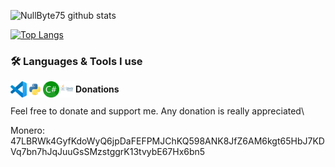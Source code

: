 
![NullByte75 github stats](https://github-readme-stats.vercel.app/api?username=Echowo&show_icons=true&theme=dracula)

[![Top Langs](https://github-readme-stats.vercel.app/api/top-langs/?username=Echowo&layout=compact)](https://github.com/ExploitHaxgithub-readme-stats)

### 🛠 Languages & Tools I use
[<img align="left" alt="Visual Studio Code" width="26px" src="https://raw.githubusercontent.com/github/explore/80688e429a7d4ef2fca1e82350fe8e3517d3494d/topics/visual-studio-code/visual-studio-code.png" />]() [<img align="left" alt="HTML5" width="26px" src="https://raw.githubusercontent.com/github/explore/80688e429a7d4ef2fca1e82350fe8e3517d3494d/topics/python/python.png" />]() [<img align="left" alt="CSS3" width="26px" src="https://raw.githubusercontent.com/github/explore/80688e429a7d4ef2fca1e82350fe8e3517d3494d/topics/csharp/csharp.png" />]() [<img align="left" alt="JavaScript" width="26px" src="https://raw.githubusercontent.com/github/explore/80688e429a7d4ef2fca1e82350fe8e3517d3494d/topics/java/java.png" />]()

#### Donations
Feel free to donate and support me. Any donation is really appreciated\

Monero: 47LBRWk4GyfKdoWyQ6jpDaFEFPMJChKQ598ANK8JfZ6AM6kgt65HbJ7KDVq7bn7hJqJuuGsSMzstggrK13tvybE67Hx6bn5

